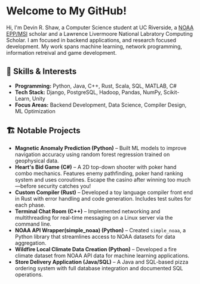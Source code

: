 # Welcome to My GitHub!  

Hi, I'm Devin R. Shaw, a Computer Science student at UC Riverside, a [NOAA EPP/MSI](https://www.noaa.gov/office-education/epp-msi) scholar and a Lawrence Livermoore National Labratory Computing Scholar. I am focused in backend applications, and research focused development. My work spans machine learning, network programming, information retreival and game development.  

## 🔧 Skills & Interests  
- **Programming:** Python, Java, C++, Rust, Scala, SQL, MATLAB, C#
- **Tech Stack:** Django, PostgreSQL, Hadoop, Pandas, NumPy, Scikit-Learn, Unity 
- **Focus Areas:** Backend Development, Data Science, Compiler Design, ML Optimization  

## 🏗️ Notable Projects  
- **Magnetic Anomaly Prediction (Python)** – Built ML models to improve navigation accuracy using random forest regression trained on geophysical data.
- **Heart's Bid Game (C#)** – A 2D top-down shooter with poker hand combo mechanics. Features enemy pathfinding, poker hand ranking system and uses coroutines. Escape the casino after winning too much—before security catches you!
- **Custom Compiler (Rust)** – Developed a toy language compiler front end in Rust with error handling and code generation. Includes test suites for each phase.  
- **Terminal Chat Room (C++)** – Implemented networking and multithreading for real-time messaging on a Linux server via the command line.  
- **NOAA API Wrapper(simple_noaa) (Python)** – Created `simple_noaa`, a Python library that streamlines access to NOAA datasets for data aggregation. 
- **Wildfire Local Climate Data Creation (Python)** – Developed a fire climate dataset from NOAA API data for machine learning applications.  
- **Store Delivery Application (Java/SQL)** – A Java and SQL-based pizza ordering system with full database integration and documented SQL operations.  


